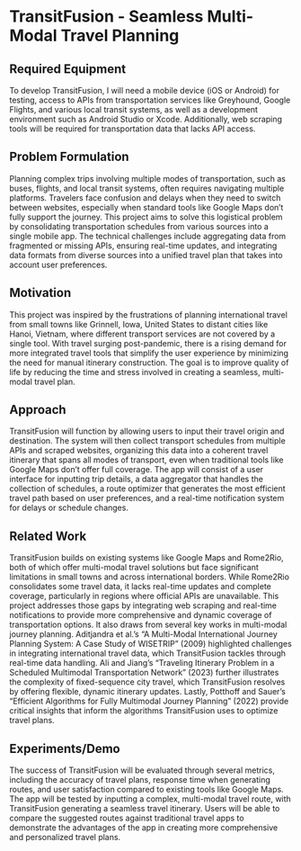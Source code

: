 # TransitFusion - Seamless Multi-Modal Travel Planning

## Required Equipment
To develop TransitFusion, I will need a mobile device (iOS or Android) for testing, access to APIs from transportation services like Greyhound, Google Flights, and various local transit systems, as well as a development environment such as Android Studio or Xcode. Additionally, web scraping tools will be required for transportation data that lacks API access.

## Problem Formulation
Planning complex trips involving multiple modes of transportation, such as buses, flights, and local transit systems, often requires navigating multiple platforms. Travelers face confusion and delays when they need to switch between websites, especially when standard tools like Google Maps don’t fully support the journey. This project aims to solve this logistical problem by consolidating transportation schedules from various sources into a single mobile app. The technical challenges include aggregating data from fragmented or missing APIs, ensuring real-time updates, and integrating data formats from diverse sources into a unified travel plan that takes into account user preferences.

## Motivation
This project was inspired by the frustrations of planning international travel from small towns like Grinnell, Iowa, United States to distant cities like Hanoi, Vietnam, where different transport services are not covered by a single tool. With travel surging post-pandemic, there is a rising demand for more integrated
travel tools that simplify the user experience by minimizing the need for manual itinerary construction. The goal is to improve quality of life by reducing the time and stress involved in creating a seamless, multi-modal travel plan.

## Approach
TransitFusion will function by allowing users to input their travel origin and destination. The system will then collect transport schedules from multiple APIs and scraped websites, organizing this data into a coherent travel itinerary that spans all modes of transport, even when traditional tools like Google Maps don’t offer full coverage. The app will consist of a user interface for inputting trip details, a data aggregator that handles the collection of schedules, a route optimizer that generates the most efficient travel path based on user preferences, and a real-time notification system for delays or schedule changes.

## Related Work
TransitFusion builds on existing systems like Google Maps and Rome2Rio, both of which offer multi-modal travel solutions but face significant limitations in small towns and across international borders. While Rome2Rio consolidates some travel data, it lacks real-time updates and complete coverage, particularly in regions where official APIs are unavailable. This project addresses those gaps by integrating web scraping and real-time notifications to provide more comprehensive and dynamic coverage of transportation options. It also draws from several key works in multi-modal journey planning. Aditjandra et al.’s “A Multi-Modal International Journey Planning System: A Case Study of WISETRIP” (2009) highlighted challenges in integrating international travel
data, which TransitFusion tackles through real-time data handling. Ali and Jiang’s “Traveling Itinerary Problem in a Scheduled Multimodal Transportation Network” (2023) further illustrates the complexity of fixed-sequence city travel, which TransitFusion resolves by offering flexible, dynamic itinerary updates. Lastly, Potthoff and Sauer’s “Efficient Algorithms for Fully Multimodal Journey Planning” (2022) provide critical insights that inform the algorithms TransitFusion uses to optimize travel plans.

## Experiments/Demo
The success of TransitFusion will be evaluated through several metrics, including the accuracy of travel plans, response time when generating routes, and user satisfaction compared to existing tools like Google Maps. The app will be tested by inputting a complex, multi-modal travel route, with TransitFusion generating a seamless travel itinerary. Users will be able to compare the suggested routes against traditional travel apps to demonstrate the advantages of the app in creating more comprehensive and personalized travel plans.
